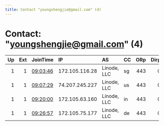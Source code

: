 ```yaml
---
title: Contact "youngshengjie@gmail.com" (4)
---
```


# Contact: "youngshengjie@gmail.com" (4)

|   Up |   Ext | JoinTime                                                                                            | IP             | AS          | CC   |   ORp |   Dirp | OS    | Version   | Nickname   |   eFamMembers |
|-----:|------:|:----------------------------------------------------------------------------------------------------|:---------------|:------------|:-----|------:|-------:|:------|:----------|:-----------|--------------:|
|    1 |     1 | [09:03:46](https://metrics.torproject.org/rs.html#details/BC6CEA85146C35BABC627DCB35E4F97126CC9021) | 172.105.116.28 | Linode, LLC | sg   |   443 |      0 | Linux | 0.4.1.6   | foorshen   |             1 |
|    1 |     1 | [09:07:29](https://metrics.torproject.org/rs.html#details/89D62F9F103740A75571A83B7514C5CE525FF4B8) | 74.207.245.227 | Linode, LLC | us   |   443 |      0 | Linux | 0.4.1.6   | foorwang   |             1 |
|    1 |     1 | [09:20:00](https://metrics.torproject.org/rs.html#details/0031F8CAD4E3D42C67FCC914E0697F8B4CE312E3) | 172.105.63.160 | Linode, LLC | in   |   443 |      0 | Linux | 0.4.1.6   | foorhuang  |             1 |
|    1 |     1 | [09:26:57](https://metrics.torproject.org/rs.html#details/B8E7E21255A3D38F2B5F48808E8CA4619D189642) | 172.105.75.177 | Linode, LLC | de   |   443 |      0 | Linux | 0.4.1.6   | foorDe     |             1 |
